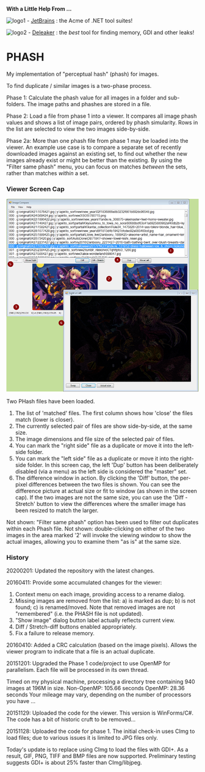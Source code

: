**With a Little Help From ...**

![logo1](https://github.com/fire-eggs/yagp/blob/master/Files/jetbrains_sm.png) - [JetBrains](https://www.jetbrains.com/) : the Acme of .NET tool suites!

![logo2](https://github.com/fire-eggs/yagp/blob/master/Files/deleaker_logo.png) - [Deleaker](https://www.deleaker.com) : the _best_ tool for finding memory, GDI and other leaks!

# PHASH
My implementation of "perceptual hash" (phash) for images.

To find duplicate / similar images is a two-phase process.

Phase 1:
Calculate the phash value for all images in a folder and sub-folders. The image paths and phashes are stored in a file.

Phase 2:
Load a file from phase 1 into a viewer. It compares all image phash values and shows a list of image pairs, ordered by phash simularity.
Rows in the list are selected to view the two images side-by-side.

Phase 2a:
More than one phash file from phase 1 may be loaded into the viewer. An example use case is to compare a separate set of recently
downloaded images against an existing set, to find out whether the new images already exist or might be better than the existing.
By using the "Filter same phash" menu, you can focus on matches _between_ the sets, rather than matches _within_ a set.

### Viewer Screen Cap
![annotated screen cap](Capture_anno.PNG)

Two PHash files have been loaded.
1. The list of 'matched' files. The first column shows how 'close' the files match (lower is closer).
2. The currently selected pair of files are show side-by-side, at the same size.
3. The image dimensions and file size of the selected pair of files.
4. You can mark the "right side" file as a duplicate or move it into the left-side folder.
5. You can mark the "left side" file as a duplicate or move it into the right-side folder. In this screen cap, the left 'Dup' 
button has been deliberately disabled (via a menu) as the left side is considered the "master" set.
6. The difference window in action. By clicking the 'Diff' button, the per-pixel differences between the two files is shown.
You can see the difference picture at actual size or fit to window (as shown in the screen cap). If the two images are not
the same size, you can use the 'Diff - Stretch' button to view the differences where the smaller image has been resized to
match the larger.

Not shown: "Filter same phash" option has been used to filter out duplicates within each Phash file.
Not shown: double-clicking on either of the two images in the area marked '2' will invoke the viewing window to show the
actual images, allowing you to examine them "as is" at the same size.

### History
20200201:
Updated the repository with the latest changes.

20160411:
Provide some accumulated changes for the viewer:
1. Context menu on each image, providing access to a rename dialog.
2. Missing images are removed from the list: a) is marked as dup; b) is not found; c) is renamed/moved. Note that removed images are not "remembered" (i.e. the PHASH file is not updated).
3. "Show image" dialog button label actually reflects current view.
4. Diff / Stretch-diff buttons enabled appropriately.
5. Fix a failure to release memory.

20160410:
Added a CRC calculation (based on the image pixels). Allows the viewer program to indicate that a file is an actual duplicate.

20151201:
Upgraded the Phase 1 code/project to use OpenMP for parallelism. Each file will be processed in its own thread.

Timed on my physical machine, processing a directory tree containing 940 images at 196M in size.
Non-OpenMP: 105.66 seconds
    OpenMP:  28.36 seconds
Your mileage may vary, depending on the number of processors you have ...

20151129:
Uploaded the code for the viewer. This version is WinForms/C#. The code has a bit of historic cruft to be removed...

20151128:
Uploaded the code for phase 1. The initial check-in uses CImg to load files; due to various issues it is limited to JPG files only.

Today's update is to replace using CImg to load the files with GDI+. As a result, GIF, PNG, TIFF and BMP files are now supported. Preliminary testing suggests GDI+ is about 25% faster than CImg/libjpeg.



